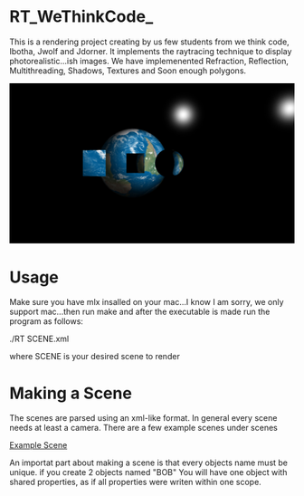# RT_WeThinkCode_

This is a rendering project creating by us few students from we think code, Ibotha, Jwolf and Jdorner. It implements the raytracing technique to display photorealistic...ish images. We have implemenented Refraction, Reflection, Multithreading, Shadows, Textures and Soon enough polygons.

![Heller?](https://github.com/WolfenGames/RT_WeThinkCode_/blob/master/Screen%20Shots/Celestial%20crystal%20ball.jpg)


# Usage

Make sure you have mlx insalled on your mac...I know I am sorry, we only support mac...then run make and after the executable is made run the program as follows:

./RT SCENE.xml

where SCENE is your desired scene to render

# Making a Scene

The scenes are parsed using an xml-like format. In general every scene needs at least a camera. There are a few example scenes under scenes

[Example Scene](https://github.com/WolfenGames/RT_WeThinkCode_/blob/master/scenes/light.xml)

An importat part about making a scene is that every objects name must be unique. if you create 2 objects named "BOB" You will have one object with shared properties, as if all properties were writen within one scope.
